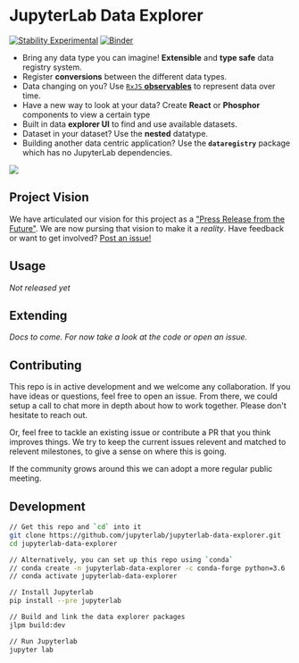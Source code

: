 # JupyterLab Data Explorer

[![Stability Experimental](https://img.shields.io/badge/stability-experimental-red.svg)](https://img.shields.io/badge/stability-experimental-red.svg) [![Binder](https://mybinder.org/badge_logo.svg)](https://mybinder.org/v2/gh/jupyterlab/jupyterlab-data-explorer/master)

* Bring any data type you can imagine! **Extensible** and **type safe** data registry system.
* Register **conversions** between the different data types.
* Data changing on you? Use [`RxJS` **observables**](https://rxjs.dev/) to represent data over time.
* Have a new way to look at your data? Create **React** or **Phosphor** components to view a certain type
* Built in data **explorer UI** to find and use available datasets.
* Dataset in your dataset? Use the **nested** datatype.
* Building another data centric application? Use the **`dataregistry`** package which has no JupyterLab dependencies.

![](https://user-images.githubusercontent.com/1186124/59360085-85becf80-8cfd-11e9-8fc8-98d8a7b83934.png)

## Project Vision

We have articulated our vision for this project as a ["Press Release from the Future"](./press_release.md). We are now pursing that vision to make it a _reality_. Have feedback or want to get involved? [Post an issue!](https://github.com/jupyterlab/jupyterlab-data-explorer/issues/new)

## Usage

*Not released yet*


## Extending

*Docs to come. For now take a look at the code or open an issue.*


## Contributing

This repo is in active development and we welcome any collaboration. If you have ideas or questions, feel free to open an issue. From there, we could setup a call to chat more in depth about how to work together. Please don't hesitate to reach out.

Or, feel free to tackle an existing issue or contribute a PR that you think improves things. We try to keep the current issues relevent and matched to relevent milestones, to give a sense on where this is going.

If the community grows around this we can adopt a more regular public meeting.

## Development

```bash
// Get this repo and `cd` into it
git clone https://github.com/jupyterlab/jupyterlab-data-explorer.git
cd jupyterlab-data-explorer

// Alternatively, you can set up this repo using `conda`
// conda create -n jupyterlab-data-explorer -c conda-forge python=3.6
// conda activate jupyterlab-data-explorer

// Install Jupyterlab
pip install --pre jupyterlab

// Build and link the data explorer packages
jlpm build:dev

// Run Jupyterlab
jupyter lab
```
